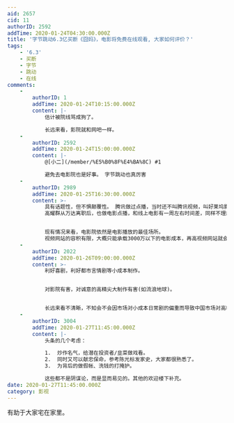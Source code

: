 ```yaml
---
aid: 2657
cid: 11
authorID: 2592
addTime: 2020-01-24T04:30:00.000Z
title: '字节跳动6.3亿买断《囧妈》，电影将免费在线观看, 大家如何评价？'
tags:
    - '6.3'
    - 买断
    - 字节
    - 跳动
    - 在线
comments:
    -
        authorID: 1
        addTime: 2020-01-24T10:15:00.000Z
        content: |-
            估计被院线骂成狗了。

            长远来看，影院就和网吧一样。
    -
        authorID: 2592
        addTime: 2020-01-24T15:00:00.000Z
        content: |-
            @[小二](/member/%E5%B0%8F%E4%BA%8C) #1

            避免去电影院也是好事。 字节跳动也真厉害
    -
        authorID: 2989
        addTime: 2020-01-25T16:30:00.000Z
        content: >-
            具有话题性，但不惧颠覆性。 腾讯做过点播，当时还不叫腾讯视频，叫好莱坞影院，5块钱看好莱坞院线电影，效果不理想。
            高耀群从万达离职后，也做电影点播，和线上电影有一周左右时间差，同样不理想，现在则专注残障人士观影的细分领域，算是不得已的尝试。


            现有情况来看，电影院依然是电影播放的最佳场所。
            视频网站的容积有限，大概只能承载3000万以下的电影成本，再高视频网站就会亏钱了，所以未来中小成本的电影可以尝试线上发行，再大成本还是只能走院线。
    -
        authorID: 2022
        addTime: 2020-01-26T09:00:00.000Z
        content: >-
            利好喜剧，利好都市言情剧等小成本制作。


            对影院有害，对诚意的高精尖大制作有害(如流浪地球)。


            长远来看不清晰，不知会不会因市场对小成本日常剧的偏重而导致中国市场对高精尖大作的压制，而导致中国电影行业没有尖端大作与国外大作抗衡，而失去市场优势。
    -
        authorID: 3004
        addTime: 2020-01-27T11:45:00.000Z
        content: |-
            头条的几个考虑：

            1.  炒作名气，给潜在投资者/韭菜做戏看。
            2.  同时又可以献忠保命，参考陈光标发家史，大家都很熟悉了。
            3.  为背后的做假帐、洗钱的打掩护。

            这些都不是阴谋论，而是显而易见的。其他的欢迎楼下补充。
date: 2020-01-27T11:45:00.000Z
category: 影视
---
```


有助于大家宅在家里。
